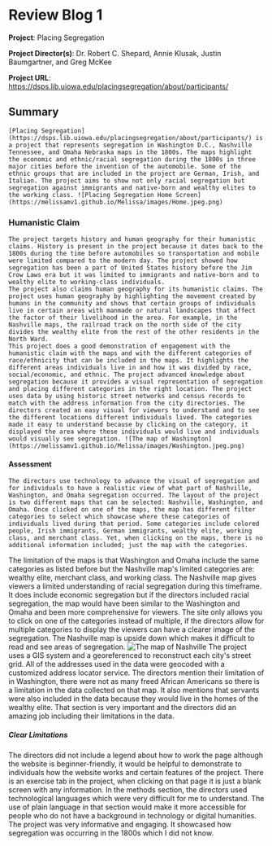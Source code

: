 # Review Blog 1

**Project**: Placing Segregation

**Project Director(s)**: Dr. Robert C. Shepard, Annie Klusak, Justin Baumgartner, and Greg McKee 

**Project URL**: https://dsps.lib.uiowa.edu/placingsegregation/about/participants/  

## Summary 
	[Placing Segregation](https://dsps.lib.uiowa.edu/placingsegregation/about/participants/) is a project that represents segregation in Washington D.C., Nashville Tennessee, and Omaha Nebraska maps in the 1800s. The maps highlight the economic and ethnic/racial segregation during the 1800s in three major cities before the invention of the automobile. Some of the ethnic groups that are included in the project are German, Irish, and Italian. The project aims to show not only racial segregation but segregation against immigrants and native-born and wealthy elites to the working class. ![Placing Segregation Home Screen](https://melissamv1.github.io/Melissa/images/Home.jpeg.png)

### Humanistic Claim 
	The project targets history and human geography for their humanistic claims. History is present in the project because it dates back to the 1800s during the time before automobiles so transportation and mobile were limited compared to the modern day. The project showed how segregation has been a part of United States history before the Jim Crow Laws era but it was limited to immigrants and native-born and to wealthy elite to working-class individuals. 
	The project also claims human geography for its humanistic claims. The project uses human geography by highlighting the movement created by humans in the community and shows that certain groups of individuals live in certain areas with manmade or natural landscapes that affect the factor of their livelihood in the area. For example, in the Nashville maps, the railroad track on the north side of the city divides the wealthy elite from the rest of the other residents in the North Ward. 
	This project does a good demonstration of engagement with the humanistic claim with the maps and with the different categories of race/ethnicity that can be included in the maps. It highlights the different areas individuals live in and how it was divided by race, social/economic, and ethnic. The project advanced knowledge about segregation because it provides a visual representation of segregation and placing different categories in the right location. The project uses data by using historic street networks and census records to match with the address information from the city directories. The directors created an easy visual for viewers to understand and to see the different locations different individuals lived. The categories made it easy to understand because by clicking on the category, it displayed the area where these individuals would live and individuals would visually see segregation. ![The map of Washington](https://melissamv1.github.io/Melissa/images/Washington.jpeg.png)

#### Assessment
	The directors use technology to advance the visual of segregation and for individuals to have a realistic view of what part of Nashville, Washington, and Omaha segregation occurred. The layout of the project is two different maps that can be selected: Nashville, Washington, and Omaha. Once clicked on one of the maps, the map has different filter categories to select which showcase where these categories of individuals lived during that period. Some categories include colored people, Irish immigrants, German immigrants, wealthy elite, working class, and merchant class. Yet, when clicking on the maps, there is no additional information included; just the map with the categories.
The limitation of the maps is that Washington and Omaha include the same categories as listed before but the Nashville map's limited categories are: wealthy elite, merchant class, and working class. The Nashville map gives viewers a limited understanding of racial segregation during this timeframe. It does include economic segregation but if the directors included racial segregation, the map would have been similar to the Washington and Omaha and been more comprehensive for viewers. The site only allows you to click on one of the categories instead of multiple, if the directors allow for multiple categories to display the viewers can have a clearer image of the segregation. The Nashville map is upside down which makes it difficult to read and see areas of segregation. ![The map of Nashville](https://melissamv1.github.io/Melissa/images/Nashvile.jpeg.png)
	The project uses a GIS system and a georeferenced to reconstruct each city's street grid. All of the addresses used in the data were geocoded with a customized address locator service. The directors mention their limitation of in Washington, there were not as many freed African Americans so there is a limitation in the data collected on that map. It also mentions that servants were also included in the data because they would live in the homes of the wealthy elite. That section is very important and the directors did an amazing job including their limitations in the data. 

##### Clear Limitations
The directors did not include a legend about how to work the page although the website is beginner-friendly, it would be helpful to demonstrate to individuals how the website works and certain features of the project. There is an exercise tab in the project, when clicking on that page it is just a blank screen with any information. In the methods section, the directors used technological languages which were very difficult for me to understand. The use of plain language in that section would make it more accessible for people who do not have a background in technology or digital humanities. The project was very informative and engaging. It showcased how segregation was occurring in the 1800s which I did not know. 
